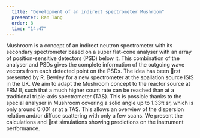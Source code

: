 ```yaml
---
  title: "Development of an indirect spectrometer Mushroom"
  presenter: Ran Tang
  order: 8
  time: "14:47"
---
```

Mushroom is a concept of an indirect neutron spectrometer with its secondary spectrometer based on
a super flat-cone analyser with an array of position-sensitive detectors (PSD) below it. This combination
of the analyser and PSDs gives the complete information of the outgoing wave vectors from each detected
point on the PSDs. The idea has been rst presented by R. Bewley for a new spectrometer at the
spallation source ISIS in the UK. We aim to adapt the Mushroom concept to the reactor source at FRM
II, such that a much higher count rate can be reached than at a traditional triple-axis spectrometer
(TAS). This is possible thanks to the special analyser in Mushroom covering a solid angle up to 1.33π sr,
which is only around 0:001 sr at a TAS. This allows an overview of the dispersion relation and/or diffuse
scattering with only a few scans. We present the calculations and rst simulations showing predictions
on the instrument performance.
